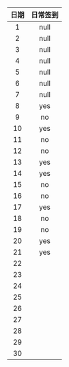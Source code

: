 | 日期 | 日常签到 |
| :--: | :------: |
|  1   |   null   |
|  2   |   null   |
|  3   |   null   |
|  4   |   null   |
|  5   |   null   |
|  6   |   null   |
|  7   |   null   |
|  8   |   yes    |
|  9   |   no     |
|  10  |   yes    |
|  11  |   no     |
|  12  |   no     |
|  13  |   yes    |
|  14  |   yes    |
|  15  |   no     |
|  16  |   no     |
|  17  |   yes    |
|  18  |   no     |
|  19  |   no     |
|  20  |   yes    |
|  21  |   yes    |
|  22  |          |
|  23  |          |
|  24  |          |
|  25  |          |
|  26  |          |
|  27  |          |
|  28  |          |
|  29  |          |
|  30  |          |
